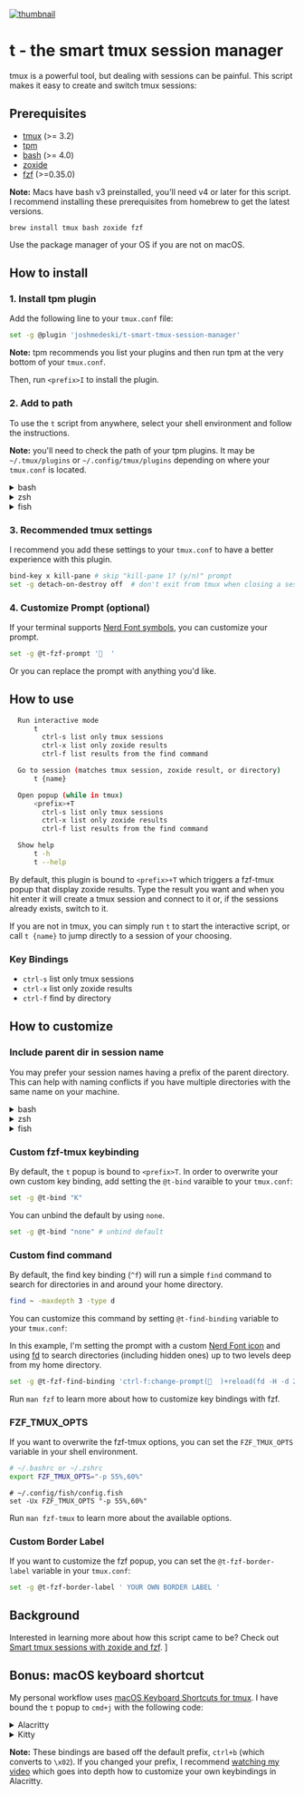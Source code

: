 <a href="https://www.joshmedeski.com/posts/smart-tmux-sessions-with-zoxide-and-fzf/" target="_blank">

![thumbnail](https://github.com/joshmedeski/t-smart-tmux-session-manager/blob/main/smart-tmux-sessions-with-zoxide-and-fzf.jpeg?raw=true)

</a>

# t - the smart tmux session manager

tmux is a powerful tool, but dealing with sessions can be painful. This script makes it easy to create and switch tmux sessions:

## Prerequisites

- [tmux](https://github.com/tmux/tmux) (>= 3.2)
- [tpm](https://github.com/tmux-plugins/tpm)
- [bash](https://www.gnu.org/software/bash/) (>= 4.0)
- [zoxide](https://github.com/ajeetdsouza/zoxide)
- [fzf](https://github.com/junegunn/fzf) (>=0.35.0)

**Note:** Macs have bash v3 preinstalled, you'll need v4 or later for this script. I recommend installing these prerequisites from homebrew to get the latest versions.

```
brew install tmux bash zoxide fzf
```

Use the package manager of your OS if you are not on macOS.

## How to install

### 1. Install tpm plugin

Add the following line to your `tmux.conf` file:

```sh
set -g @plugin 'joshmedeski/t-smart-tmux-session-manager'
```

**Note:** tpm recommends you list your plugins and then run tpm at the very bottom of your `tmux.conf`.

Then, run `<prefix>I` to install the plugin.

### 2. Add to path

To use the `t` script from anywhere, select your shell environment and follow the instructions.

**Note:** you'll need to check the path of your tpm plugins. It may be `~/.tmux/plugins` or `~/.config/tmux/plugins` depending on where your `tmux.conf` is located.

<details>
<summary>bash</summary>

Add the following line to `~/.bashrc`

```sh
# ~/.tmux/plugins
export PATH=$HOME/.tmux/plugins/t-smart-tmux-session-manager/bin:$PATH
# ~/.config/tmux/plugins
export PATH=$HOME/.config/tmux/plugins/t-smart-tmux-session-manager/bin:$PATH
```

</details>

<details>
<summary>zsh</summary>

Add the following line to `~/.zprofile`

```sh
# ~/.tmux/plugins
export PATH=$HOME/.tmux/plugins/t-smart-tmux-session-manager/bin:$PATH
# ~/.config/tmux/plugins
export PATH=$HOME/.config/tmux/plugins/t-smart-tmux-session-manager/bin:$PATH
```

</details>

<details>
<summary>fish</summary>

Add the following line to `~/.config/fish/config.fish`

```fish
# ~/.tmux/plugins
fish_add_path $HOME/.tmux/plugins/t-smart-tmux-session-manager/bin
# ~/.config/tmux/plugins
fish_add_path $HOME/.config/tmux/plugins/t-smart-tmux-session-manager/bin
```

</details>

### 3. Recommended tmux settings

I recommend you add these settings to your `tmux.conf` to have a better experience with this plugin.

```sh
bind-key x kill-pane # skip "kill-pane 1? (y/n)" prompt
set -g detach-on-destroy off  # don't exit from tmux when closing a session
```

### 4. Customize Prompt (optional)

If your terminal supports [Nerd Font symbols](https://www.nerdfonts.com/), you can customize your prompt.

```sh
set -g @t-fzf-prompt '  '
```

Or you can replace the prompt with anything you'd like.

## How to use

```sh
  Run interactive mode
      t
        ctrl-s list only tmux sessions
        ctrl-x list only zoxide results
        ctrl-f list results from the find command

  Go to session (matches tmux session, zoxide result, or directory)
      t {name}

  Open popup (while in tmux)
      <prefix>+T
        ctrl-s list only tmux sessions
        ctrl-x list only zoxide results
        ctrl-f list results from the find command

  Show help
      t -h
      t --help
```

By default, this plugin is bound to `<prefix>+T` which triggers a fzf-tmux popup that display zoxide results. Type the result you want and when you hit enter it will create a tmux session and connect to it or, if the sessions already exists, switch to it.

If you are not in tmux, you can simply run `t` to start the interactive script, or call `t {name}` to jump directly to a session of your choosing.

### Key Bindings

- `ctrl-s` list only tmux sessions
- `ctrl-x` list only zoxide results
- `ctrl-f` find by directory

## How to customize

### Include parent dir in session name

You may prefer your session names having a prefix of the parent directory. This can help with naming conflicts if you have multiple directories with the same name on your machine.

<details>
<summary>bash</summary>

Add the following line to `~/.bashrc`

```sh
export T_SESSION_NAME_INCLUDE_PARENT="true"
```

</details>

<details>
<summary>zsh</summary>

Add the following line to `~/.zshrc`

```sh
export T_SESSION_NAME_INCLUDE_PARENT="true"
```

</details>

<details>
<summary>fish</summary>

Add the following line to `~/.config/fish/conf.d/t.fish`

```fish
set -Ux T_SESSION_NAME_INCLUDE_PARENT true
```

</details>

### Custom fzf-tmux keybinding

By default, the `t` popup is bound to `<prefix>T`. In order to overwrite your own custom key binding, add setting the `@t-bind` varaible to your `tmux.conf`:

```sh
set -g @t-bind "K"
```

You can unbind the default by using `none`.

```sh
set -g @t-bind "none" # unbind default
```

### Custom find command

By default, the find key binding (`^f`) will run a simple `find` command to search for directories in and around your home directory.

```sh
find ~ -maxdepth 3 -type d
```

You can customize this command by setting `@t-find-binding` variable to your `tmux.conf`:

In this example, I'm setting the prompt with a custom [Nerd Font icon](https://www.nerdfonts.com/) and using [fd](https://github.com/sharkdp/fd) to search directories (including hidden ones) up to two levels deep from my home directory.

```sh
set -g @t-fzf-find-binding 'ctrl-f:change-prompt(  )+reload(fd -H -d 2 -t d . ~)'
```

Run `man fzf` to learn more about how to customize key bindings with fzf.

### FZF_TMUX_OPTS

If you want to overwrite the fzf-tmux options, you can set the `FZF_TMUX_OPTS` variable in your shell environment.

```bash
# ~/.bashrc or ~/.zshrc
export FZF_TMUX_OPTS="-p 55%,60%"
```

```fish
# ~/.config/fish/config.fish
set -Ux FZF_TMUX_OPTS "-p 55%,60%"
```

Run `man fzf-tmux` to learn more about the available options.

### Custom Border Label

If you want to customize the fzf popup, you can set the `@t-fzf-border-label` variable in your `tmux.conf`:
```sh
set -g @t-fzf-border-label ' YOUR OWN BORDER LABEL '
```

## Background

Interested in learning more about how this script came to be? Check out [Smart tmux sessions with zoxide and fzf](https://www.joshmedeski.com/posts/smart-tmux-sessions-with-zoxide-and-fzf/).
]

## Bonus: macOS keyboard shortcut

My personal workflow uses [macOS Keyboard Shortcuts for tmux](https://www.joshmedeski.com/posts/macos-keyboard-shortcuts-for-tmux/). I have bound the `t` popup to `cmd+j` with the following code:

<details>
<summary>Alacritty</summary>

Add the following line to your `alacritty.yml`

```yml
key_bindings:
  - { key: K, mods: Command, chars: "\x02\x54" } # open t - tmux smart session manager
```

</details>

<details>
<summary>Kitty</summary>

Add the following line to your `kitty.conf`

```sh
map cmd+k send_text all \x02\x54
```

</details>

**Note:** These bindings are based off the default prefix, `ctrl+b` (which converts to `\x02`). If you changed your prefix, I recommend [watching my video](https://www.joshmedeski.com/posts/macos-keyboard-shortcuts-for-tmux/) which goes into depth how to customize your own keybindings in Alacritty.
